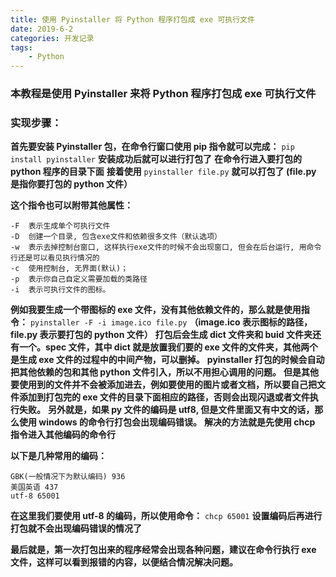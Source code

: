 ```yaml
---
title: 使用 Pyinstaller 将 Python 程序打包成 exe 可执行文件
date: 2019-6-2
categories: 开发记录
tags:
    - Python
---
```


### 本教程是使用 Pyinstaller 来将 Python 程序打包成 exe 可执行文件

### **实现步骤：**

**首先要安装 Pyinstaller 包，在命令行窗口使用 pip 指令就可以完成：**
`pip install pyinstaller`
**安装成功后就可以进行打包了**
**在命令行进入要打包的 python 程序的目录下面**
**接着使用**   `pyinstaller file.py`   **就可以打包了 (file.py 是指你要打包的 python 文件）**

<!--more-->

**这个指令也可以附带其他属性：**

```text
-F  表示生成单个可执行文件
-D  创建一个目录, 包含exe文件和依赖很多文件（默认选项）
-w  表示去掉控制台窗口, 这样执行exe文件的时候不会出现窗口, 但会在后台运行, 用命令行还是可以看见执行情况的
-c  使用控制台, 无界面(默认)；
-p  表示你自己自定义需要加载的类路径
-i  表示可执行文件的图标。
```

**例如我要生成一个带图标的 exe 文件，没有其他依赖文件的，那么就是使用指令：**
`pyinstaller -F -i image.ico file.py`   **（image.ico 表示图标的路径，file.py 表示要打包的 python 文件）**
**打包后会生成 dict 文件夹和 buid 文件夹还有一个。spec 文件，其中 dict 就是放置我们要的 exe 文件的文件夹，其他两个是生成 exe 文件的过程中的中间产物，可以删掉。**
**pyinstaller 打包的时候会自动把其他依赖的包和其他 python 文件引入，所以不用担心调用的问题。**
**但是其他要使用到的文件并不会被添加进去，例如要使用的图片或者文档，所以要自己把文件添加到打包完的 exe 文件的目录下面相应的路径，否则会出现闪退或者文件执行失败。**
**另外就是，如果 py 文件的编码是 utf8, 但是文件里面又有中文的话，那么使用 windows 的命令行打包会出现编码错误。**
**解决的方法就是先使用 chcp 指令进入其他编码的命令行**

**以下是几种常用的编码：**

```text
GBK(一般情况下为默认编码) 936
美国英语 437
utf-8 65001
```

**在这里我们要使用 utf-8 的编码，所以使用命令：**
`chcp 65001`
**设置编码后再进行打包就不会出现编码错误的情况了**

**最后就是，第一次打包出来的程序经常会出现各种问题，建议在命令行执行 exe 文件，这样可以看到报错的内容，以便结合情况解决问题。**

